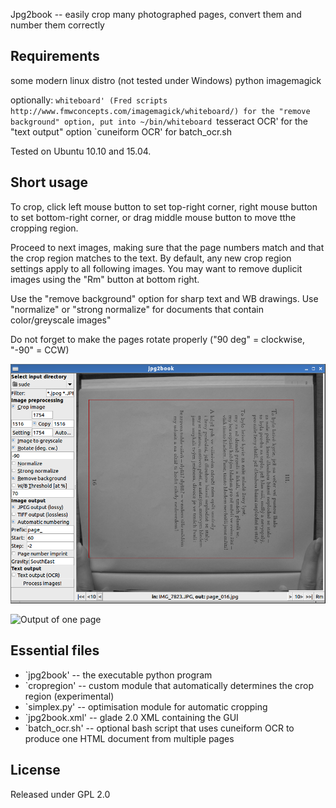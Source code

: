 Jpg2book -- easily crop many photographed pages, convert them and number them correctly

## Requirements
some modern linux distro (not tested under Windows)
python
imagemagick

optionally:
	`whiteboard' (Fred scripts http://www.fmwconcepts.com/imagemagick/whiteboard/) for the "remove background" option, put into ~/bin/whiteboard
	`tesseract OCR' for the "text output" option
	`cuneiform OCR' for batch_ocr.sh

Tested on Ubuntu 10.10 and 15.04.

## Short usage
To crop, click left mouse button to set top-right corner, right mouse button to set bottom-right corner, or drag middle mouse button to move tthe cropping region.

Proceed to next images, making sure that the page numbers match and that the crop region matches to the text. By default, any new crop region settings apply to all following images. You may want to remove duplicit images using the "Rm" button at bottom right.

Use the "remove background" option for sharp text and WB drawings. Use "normalize" or "strong normalize" for documents that contain color/greyscale images"

Do not forget to make the pages rotate properly ("90 deg" = clockwise, "-90" = CCW)

![Screenshot of operation](./jpg2book.png)

![Output of one page](./output.png)

## Essential files 
 * `jpg2book' -- the executable python program
 * `cropregion' -- custom module that automatically determines the crop region (experimental)
 * `simplex.py' -- optimisation module for automatic cropping
 * `jpg2book.xml' -- glade 2.0 XML containing the GUI
 * `batch_ocr.sh' -- optional bash script that uses cuneiform OCR to produce one HTML document from multiple pages 

## License
Released under GPL 2.0


